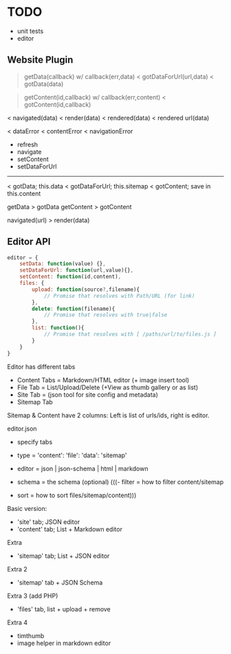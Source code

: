 # TODO

* unit tests
* editor

## Website Plugin

> getData(callback) w/ callback(err,data)
< gotDataForUrl(url,data)
< gotData(data)

> getContent(id,callback) w/ callback(err,content)
< gotContent(id,callback)

< navigated(data)
< render(data)
< rendered(data)
< rendered url(data)

< dataError
< contentError
< navigationError

+ refresh
+ navigate
+ setContent
+ setDataForUrl

----

< gotData; this.data
< gotDataForUrl; this.sitemap
< gotContent; save in this.content 

getData > gotData
getContent > gotContent

navigated(url) > render(data)


## Editor API

```javascript
editor = {
	setData: function(value) {},
	setDataForUrl: function(url,value){},
	setContent: function(id,content),
	files: {
		upload: function(source?,filename){
			// Promise that resolves with Path/URL (for link)
		},
		delete: function(filename){
			// Promise that resolves with true|false
		},
		list: function(){
			// Promise that resolves with [ /paths/url/to/files.js ]
		}
	}
}
```

Editor has different tabs
* Content Tabs = Markdown/HTML editor (+ image insert tool)
* File Tab = List/Upload/Delete (+View as thumb gallery or as list)
* Site Tab = (json tool for site config and metadata)
* Sitemap Tab

Sitemap & Content have 2 columns: Left is list of urls/ids, right is editor.

editor.json
- specify tabs

- type = 'content': 'file': 'data': 'sitemap'
- editor = json | json-schema | html | markdown
- schema = the schema (optional)
(((- filter = how to filter content/sitemap
- sort = how to sort files/sitemap/content)))

Basic version:
- 'site' tab; JSON editor
- 'content' tab; List + Markdown editor

Extra
- 'sitemap' tab; List + JSON editor

Extra 2
- 'sitemap' tab + JSON Schema

Extra 3 (add PHP)
- 'files' tab, list + upload + remove

Extra 4
- timthumb
- image helper in markdown editor